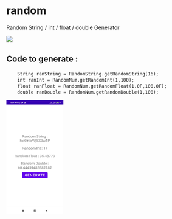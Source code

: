 # random
Random String / int / float / double Generator

[![](https://jitpack.io/v/sad-adnan/random.svg)](https://jitpack.io/#sad-adnan/random)

<h2>Code to generate : </h2>

        String ranString = RandomString.getRandomString(16);
        int ranInt = RandomNum.getRandomInt(1,100);
        float ranFloat = RandomNum.getRandomFloat(1.0F,100.0F);
        double ranDouble = RandomNum.getRandomDouble(1,100);


<img src="https://github.com/sad-adnan/random/blob/main/demo.jpeg?raw=true" height="300px" width="150px"/>
